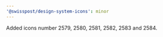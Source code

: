 ```yaml
---
'@swisspost/design-system-icons': minor
---
```


Added icons number 2579, 2580, 2581, 2582, 2583 and 2584.

